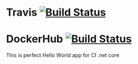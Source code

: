 # Travis [![Build Status](https://travis-ci.org/Alksar/ContinuousIntegrationHelloWorld.svg?branch=master)](https://travis-ci.org/Alksar/ContinuousIntegrationHelloWorld)

# DockerHub [![Build Status](https://hub.docker.com/public/images/logos/mini-logo.svg)](https://hub.docker.com/r/alksar/adult_pro/)

This is perfect Hello World app for CI .net core